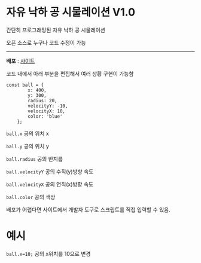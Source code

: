 # 자유 낙하 공 시물레이션 V1.0
간단히 프로그래밍된 자유 낙하 공 시물레이션

오픈 소스로 누구나 코드 수정이 가능
***
**배포** : [사이트](http://blue-ball-simulation.kro.kr)

코드 내에서 아래 부분을 편집해서 여러 상황 구현이 가능함
```
const ball = {
        x: 400,
        y: 300,
        radius: 20,
        velocityY: -10,
        velocityX: 10,
        color: 'blue'
    };
```
`ball.x` 공의 위치 x

`ball.y` 공의 위치 y

`ball.radius` 공의 반지름

`ball.velocityY` 공의 수직(y)방향 속도

`ball.velocityX` 공의 연직(x)방향 속도

`ball.color` 공의 색상

배포가 어렵다면 사이트에서 개발자 도구로 스크립트를 직접 입력할 수 있음.
# 예시
`ball.x=10;` 공의 x위치를 10으로 변경
